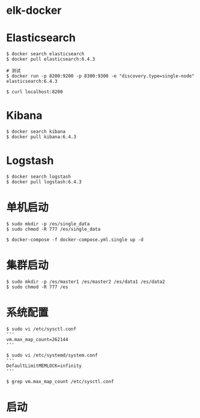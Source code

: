 # elk-docker

# Elasticsearch
```
$ docker search elasticsearch
$ docker pull elasticsearch:6.4.3

# 测试
$ docker run -p 8200:9200 -p 8300:9300 -e "discovery.type=single-node" elasticsearch:6.4.3

$ curl localhost:8200
```

# Kibana
```
$ docker search kibana
$ docker pull kibana:6.4.3
```

# Logstash
```
$ docker search logstash
$ docker pull logstash:6.4.3
```

# 单机启动
```
$ sudo mkdir -p /es/single_data
$ sudo chmod -R 777 /es/single_data

$ docker-compose -f docker-compose.yml.single up -d
```

# 集群启动
```
$ sudo mkdir -p /es/master1 /es/master2 /es/data1 /es/data2
$ sudo chmod -R 777 /es
```

# 系统配置
```
$ sudo vi /etc/sysctl.conf
'''
vm.max_map_count=262144
'''

$ sudo vi /etc/systemd/system.conf
'''
DefaultLimitMEMLOCK=infinity
'''

$ grep vm.max_map_count /etc/sysctl.conf
```

# 启动
